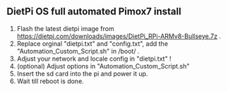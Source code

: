 DietPi OS full automated Pimox7 install
---
1. Flash the latest dietpi image from https://dietpi.com/downloads/images/DietPi_RPi-ARMv8-Bullseye.7z .
2. Replace orginal "dietpi.txt" and "config.txt", add the "Automation_Custom_Script.sh" in /boot/ .
3. Adjust your network and locale config in "dietpi.txt" !
4. (optional) Adjust options in "Automation_Custom_Script.sh"
5. Insert the sd card into the pi and power it up.
6. Wait till reboot is done.
